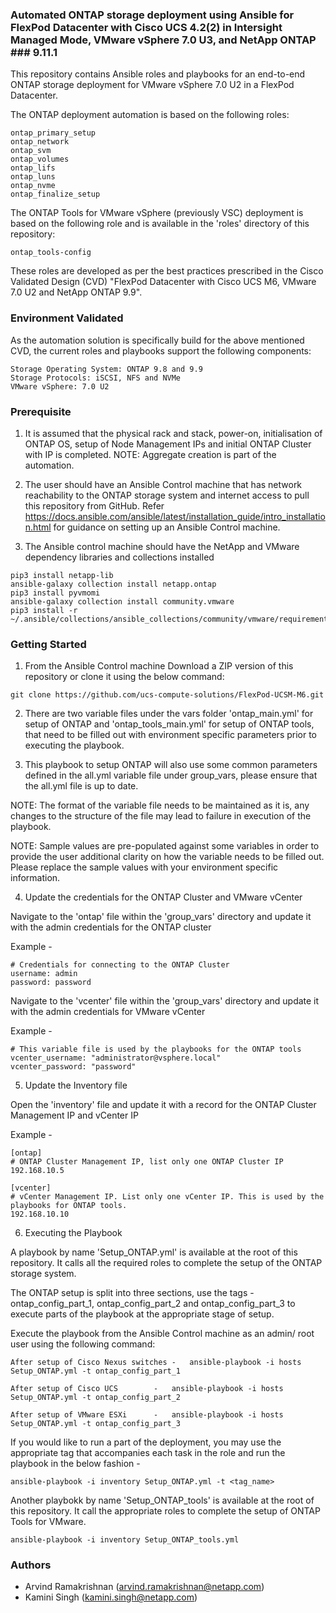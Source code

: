 ### Automated ONTAP storage deployment using Ansible for FlexPod Datacenter with Cisco UCS 4.2(2) in Intersight Managed Mode, VMware vSphere 7.0 U3, and NetApp ONTAP ### 9.11.1
 
This repository contains Ansible roles and playbooks for an end-to-end ONTAP storage deployment for VMware vSphere 7.0 U2 in a FlexPod Datacenter.

The ONTAP deployment automation is based on the following roles:

	ontap_primary_setup
	ontap_network
	ontap_svm
	ontap_volumes
	ontap_lifs
	ontap_luns
	ontap_nvme
	ontap_finalize_setup

The ONTAP Tools for VMware vSphere (previously VSC) deployment is based on the following role and is available in the 'roles' directory of this repository:

	ontap_tools-config

These roles are developed as per the best practices prescribed in the Cisco Validated Design (CVD) "FlexPod Datacenter with Cisco UCS M6, VMware 7.0 U2 and NetApp ONTAP 9.9".

### Environment Validated

As the automation solution is specifically build for the above mentioned CVD, the current roles and playbooks support the following components:

	Storage Operating System: ONTAP 9.8 and 9.9
	Storage Protocols: iSCSI, NFS and NVMe
	VMware vSphere: 7.0 U2

### Prerequisite

1. It is assumed that the physical rack and stack, power-on, initialisation of ONTAP OS, setup of Node Management IPs and initial ONTAP Cluster with IP is completed.
NOTE: Aggregate creation is part of the automation.

2. The user should have an Ansible Control machine that has network reachability to the ONTAP storage system and internet access to pull this repository from GitHub.
Refer https://docs.ansible.com/ansible/latest/installation_guide/intro_installation.html for guidance on setting up an Ansible Control machine.

3. The Ansible control machine should have the NetApp and VMware dependency libraries and collections installed

```
pip3 install netapp-lib
ansible-galaxy collection install netapp.ontap
pip3 install pyvmomi
ansible-galaxy collection install community.vmware
pip3 install -r ~/.ansible/collections/ansible_collections/community/vmware/requirements.txt
```

### Getting Started

1. From the Ansible Control machine Download a ZIP version of this repository or clone it using the below command:
	
```
git clone https://github.com/ucs-compute-solutions/FlexPod-UCSM-M6.git
```

2. There are two variable files under the vars folder 'ontap_main.yml' for setup of ONTAP and 'ontap_tools_main.yml' for setup of ONTAP tools, that need to be filled out with environment specific parameters prior to executing the playbook.

3. This playbook to setup ONTAP will also use some common parameters defined in the all.yml variable file under group_vars, please ensure that the all.yml file is up to date. 

NOTE: The format of the variable file needs to be maintained as it is, any changes to the structure of the file may lead to failure in execution of the playbook.

NOTE: Sample values are pre-populated against some variables in order to provide the user additional clarity on how the variable needs to be filled out. Please replace the sample values with your environment specific information.

4. Update the credentials for the ONTAP Cluster and VMware vCenter

Navigate to the 'ontap' file within the 'group_vars' directory and update it with the admin credentials for the ONTAP cluster 

Example -

	# Credentials for connecting to the ONTAP Cluster
	username: admin
	password: password

Navigate to the 'vcenter' file within the 'group_vars' directory and update it with the admin credentials for VMware vCenter

Example -

	# This variable file is used by the playbooks for the ONTAP tools
	vcenter_username: "administrator@vsphere.local"
	vcenter_password: "password"

5. Update the Inventory file

Open the 'inventory' file and update it with a record for the ONTAP Cluster Management IP and vCenter IP

Example -


	[ontap]
	# ONTAP Cluster Management IP, list only one ONTAP Cluster IP
	192.168.10.5

	[vcenter]
	# vCenter Management IP. List only one vCenter IP. This is used by the playbooks for ONTAP tools.
	192.168.10.10

6. Executing the Playbook

A playbook by name 'Setup_ONTAP.yml' is available at the root of this repository. It calls all the required roles to complete the setup of the ONTAP storage system.

The ONTAP setup is split into three sections, use the tags - ontap_config_part_1, ontap_config_part_2 and ontap_config_part_3 to execute parts of the playbook at the appropriate stage of setup.

Execute the playbook from the Ansible Control machine as an admin/ root user using the following command:


	After setup of Cisco Nexus switches	-	ansible-playbook -i hosts Setup_ONTAP.yml -t ontap_config_part_1

	After setup of Cisco UCS		-	ansible-playbook -i hosts Setup_ONTAP.yml -t ontap_config_part_2

	After setup of VMware ESXi		-	ansible-playbook -i hosts Setup_ONTAP.yml -t ontap_config_part_3
	

If you would like to run a part of the deployment, you may use the appropriate tag that accompanies each task in the role and run the playbook in the below fashion -

	ansible-playbook -i inventory Setup_ONTAP.yml -t <tag_name>
	
Another playbokk by name 'Setup_ONTAP_tools' is available at the root of this repository. It call the appropriate roles to complete the setup of ONTAP Tools for VMware. 

	ansible-playbook -i inventory Setup_ONTAP_tools.yml

### Authors

 * Arvind Ramakrishnan (arvind.ramakrishnan@netapp.com)
 * Kamini Singh (kamini.singh@netapp.com) 

